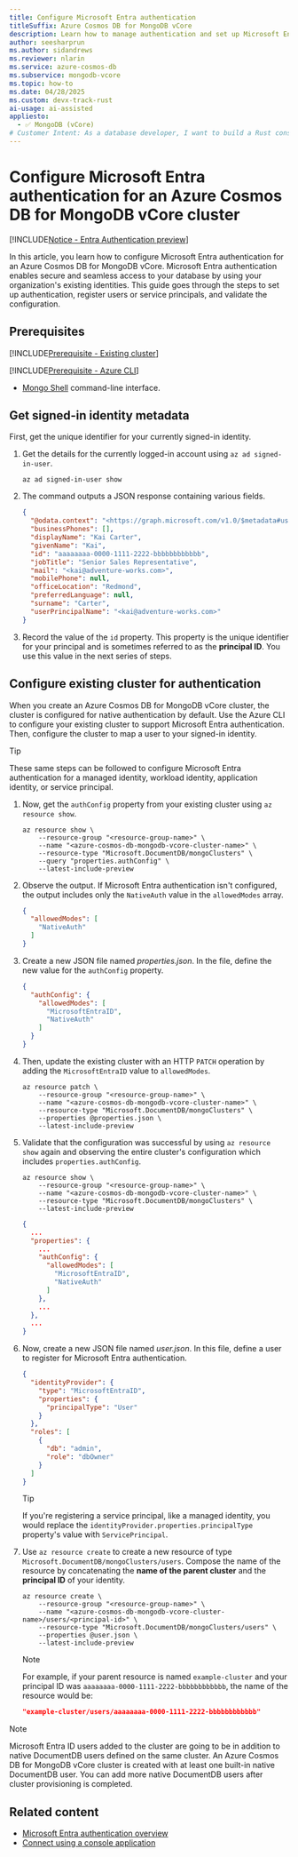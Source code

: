 ```yaml
---
title: Configure Microsoft Entra authentication
titleSuffix: Azure Cosmos DB for MongoDB vCore
description: Learn how to manage authentication and set up Microsoft Entra ID users for authentication on Azure Cosmos DB for MongoDB vCore clusters.
author: seesharprun
ms.author: sidandrews
ms.reviewer: nlarin
ms.service: azure-cosmos-db
ms.subservice: mongodb-vcore
ms.topic: how-to
ms.date: 04/28/2025
ms.custom: devx-track-rust
ai-usage: ai-assisted
appliesto:
  - ✅ MongoDB (vCore)
# Customer Intent: As a database developer, I want to build a Rust console application to quickly and securely connect to and query my database and collections.
---
```


# Configure Microsoft Entra authentication for an Azure Cosmos DB for MongoDB vCore cluster

[!INCLUDE[Notice - Entra Authentication preview](includes/notice-entra-authentication-preview.md)]

In this article, you learn how to configure Microsoft Entra authentication for an Azure Cosmos DB for MongoDB vCore. Microsoft Entra authentication enables secure and seamless access to your database by using your organization's existing identities. This guide goes through the steps to set up authentication, register users or service principals, and validate the configuration.

## Prerequisites

[!INCLUDE[Prerequisite - Existing cluster](includes/prereq-existing-cluster.md)]

[!INCLUDE[Prerequisite - Azure CLI](includes/prereq-azure-cli.md)]

- [Mongo Shell](https://mongodb.com/try/download/shell) command-line interface.

## Get signed-in identity metadata

First, get the unique identifier for your currently signed-in identity.

1. Get the details for the currently logged-in account using `az ad signed-in-user`.

    ```azurecli-interactive
    az ad signed-in-user show
    ```

1. The command outputs a JSON response containing various fields.

    ```json
    {
      "@odata.context": "<https://graph.microsoft.com/v1.0/$metadata#users/$entity>",
      "businessPhones": [],
      "displayName": "Kai Carter",
      "givenName": "Kai",
      "id": "aaaaaaaa-0000-1111-2222-bbbbbbbbbbbb",
      "jobTitle": "Senior Sales Representative",
      "mail": "<kai@adventure-works.com>",
      "mobilePhone": null,
      "officeLocation": "Redmond",
      "preferredLanguage": null,
      "surname": "Carter",
      "userPrincipalName": "<kai@adventure-works.com>"
    }
    ```

1. Record the value of the `id` property. This property is the unique identifier for your principal and is sometimes referred to as the **principal ID**. You use this value in the next series of steps.

## Configure existing cluster for authentication
When you create an Azure Cosmos DB for MongoDB vCore cluster, the cluster is configured for native authentication by default. Use the Azure CLI to configure your existing cluster to support Microsoft Entra authentication. Then, configure the cluster to map a user to your signed-in identity.

> [!TIP]
> These same steps can be followed to configure Microsoft Entra authentication for a managed identity, workload identity, application identity, or service principal.

1. Now, get the `authConfig` property from your existing cluster using `az resource show`.

    ```azurecli-interactive
    az resource show \
        --resource-group "<resource-group-name>" \
        --name "<azure-cosmos-db-mongodb-vcore-cluster-name>" \
        --resource-type "Microsoft.DocumentDB/mongoClusters" \
        --query "properties.authConfig" \
        --latest-include-preview
    ```

1. Observe the output. If Microsoft Entra authentication isn't configured, the output includes only the `NativeAuth` value in the `allowedModes` array.

    ```json
    {
      "allowedModes": [
        "NativeAuth"
      ]
    }
    ```

1. Create a new JSON file named *properties.json*. In the file, define the new value for the `authConfig` property.

    ```json
    {
      "authConfig": {
        "allowedModes": [
          "MicrosoftEntraID",
          "NativeAuth"
        ]
      }
    }
    ```

1. Then, update the existing cluster with an HTTP `PATCH` operation by adding the `MicrosoftEntraID` value to `allowedModes`.

    ```azurecli-interactive
    az resource patch \
        --resource-group "<resource-group-name>" \
        --name "<azure-cosmos-db-mongodb-vcore-cluster-name>" \
        --resource-type "Microsoft.DocumentDB/mongoClusters" \
        --properties @properties.json \
        --latest-include-preview
    ```

1. Validate that the configuration was successful by using `az resource show` again and observing the entire cluster's configuration which includes `properties.authConfig`.

    ```azurecli-interactive
    az resource show \
        --resource-group "<resource-group-name>" \
        --name "<azure-cosmos-db-mongodb-vcore-cluster-name>" \
        --resource-type "Microsoft.DocumentDB/mongoClusters" \
        --latest-include-preview
    ```

    ```json
    {
      ...
      "properties": {
        ...
        "authConfig": {
          "allowedModes": [
            "MicrosoftEntraID",
            "NativeAuth"
          ]
        },
        ...
      },
      ...
    }
    ```

1. Now, create a new JSON file named *user.json*. In this file, define a user to register for Microsoft Entra authentication.

    ```json
    {
      "identityProvider": {
        "type": "MicrosoftEntraID",
        "properties": {
          "principalType": "User"
        }
      },
      "roles": [
        {
          "db": "admin",
          "role": "dbOwner"
        }
      ]
    }
    ```

    > [!TIP]
    > If you're registering a service principal, like a managed identity, you would replace the `identityProvider.properties.principalType` property's value with `ServicePrincipal`.

1. Use `az resource create` to create a new resource of type `Microsoft.DocumentDB/mongoClusters/users`. Compose the name of the resource by concatenating the **name of the parent cluster** and the **principal ID** of your identity.

    ```azurecli-interactive
    az resource create \
        --resource-group "<resource-group-name>" \
        --name "<azure-cosmos-db-mongodb-vcore-cluster-name>/users/<principal-id>" \
        --resource-type "Microsoft.DocumentDB/mongoClusters/users" \
        --properties @user.json \
        --latest-include-preview
    ```

    > [!NOTE]
    > For example, if your parent resource is named `example-cluster` and your principal ID was `aaaaaaaa-0000-1111-2222-bbbbbbbbbbbb`, the name of the resource would be:
    >
    > ```json
    > "example-cluster/users/aaaaaaaa-0000-1111-2222-bbbbbbbbbbbb"
    > ```
    >

> [!NOTE]
> Microsoft Entra ID users added to the cluster are going to be in addition to native DocumentDB users defined on the same cluster. An Azure Cosmos DB for MongoDB vCore cluster is created with at least one built-in native DocumentDB user. You can add more native DocumentDB users after cluster provisioning is completed.

## Related content

- [Microsoft Entra authentication overview](entra-authentication.md)
- [Connect using a console application](how-to-build-dotnet-console-app.md)
